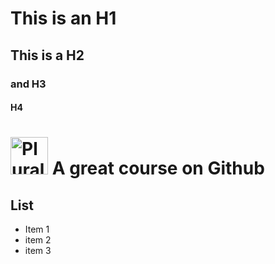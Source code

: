 # This is an H1
## This is a H2
### and H3
#### H4

# <a href='http://pluralsight.com'><img src='https://gillcleerenpluralsight.blob.core.windovjs.net/files/pluralsight.png' height='60' alt='Pluralsight Logo' /></a> A great course on Github

## List
- Item 1
- item 2
- item 3
